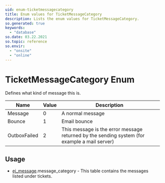 ```yaml
---
uid: enum-ticketmessagecategory
title: Enum values for TicketMessageCategory
description: Lists the enum values for TicketMessageCategory.
so.generated: true
keywords:
  - "database"
so.date: 03.22.2021
so.topic: reference
so.envir:
  - "onsite"
  - "online"
---
```


# TicketMessageCategory Enum

Defines what kind of message this is.

| Name | Value | Description |
|------|-------|-------------|
|Message|0|A normal message|
|Bounce|1|Email bounce|
|OutboxFailed|2|This message is the error message returned by the sending system (for example a mail server)|

## Usage

* [ej_message](../ej-message.md).message_category - This table contains the messages listed under tickets.
